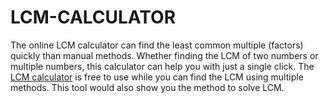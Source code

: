 # LCM-CALCULATOR
The online LCM calculator can find the least common multiple (factors) quickly than manual methods. Whether finding the LCM of two numbers or multiple numbers, this calculator can help you with just a single click.
The [LCM calculator](https://www.lcm-calculator.com/) is free to use while you can find the LCM using multiple methods. This tool would also show you the method to solve LCM.
